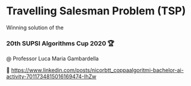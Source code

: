 # Travelling Salesman Problem (TSP)

Winning solution of the

### 20th SUPSI Algorithms Cup 2020 🏆

@ Professor Luca Maria Gambardella

👀 https://www.linkedin.com/posts/nicorbtt_coppaalgoritmi-bachelor-ai-activity-7011734815016169474-IhZw

